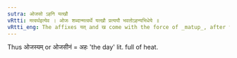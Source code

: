 ```yaml
---
sutra: ओजसो ऽहनि यत्खौ
vRtti: मत्वर्थइत्येव । ओजः शब्दान्मत्वर्थे यत्खौ प्रत्ययौ भवतोऽहन्यभिधेये ॥
vRtti_eng: The affixes यत् and ख come with the force of _matup_, after the word '_ojas_', when a day is meant.
---
```

Thus ओजस्यम् or ओजसीनं = अहः 'the day' lit. full of heat.
